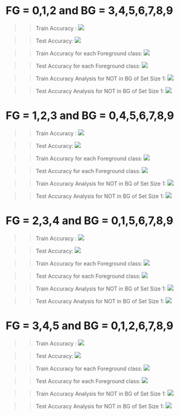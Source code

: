 # FG = 0,1,2 and BG = 3,4,5,6,7,8,9
>> Train Accuracy :
![](./images/train_sum_012.PNG)

>> Test Accuracy:
![](./images/test_sum_012.PNG)

>> Train Accuracy for each Foreground class:
![](./images/train_fg_012.PNG)

>> Test Accuracy for each Foreground class:
![](./images/test_fg_012.PNG)

>> Train Accuracy Analysis for NOT in BG of Set Size 1:
![](./images/train_size1_012.PNG)

>> Test Accuracy Analysis for NOT in BG of Set Size 1:
![](./images/test_size1_012.PNG)


# FG = 1,2,3 and BG = 0,4,5,6,7,8,9
>> Train Accuracy :
![](./images/train_sum_123.PNG)

>> Test Accuracy:
![](./images/test_sum_123.PNG)

>> Train Accuracy for each Foreground class:
![](./images/train_fg_123.PNG)

>> Test Accuracy for each Foreground class:
![](./images/test_fg_123.PNG)

>> Train Accuracy Analysis for NOT in BG of Set Size 1:
![](./images/train_size1_123.PNG)

>> Test Accuracy Analysis for NOT in BG of Set Size 1:
![](./images/test_size1_123.PNG)


# FG = 2,3,4 and BG = 0,1,5,6,7,8,9
>> Train Accuracy :
![](./images/train_sum_234.PNG)

>> Test Accuracy:
![](./images/test_sum_234.PNG)

>> Train Accuracy for each Foreground class:
![](./images/train_fg_234.PNG)

>> Test Accuracy for each Foreground class:
![](./images/test_fg_234.PNG)

>> Train Accuracy Analysis for NOT in BG of Set Size 1:
![](./images/train_size1_234.PNG)

>> Test Accuracy Analysis for NOT in BG of Set Size 1:
![](./images/test_size1_234.PNG)


# FG = 3,4,5 and BG = 0,1,2,6,7,8,9
>> Train Accuracy :
![](./images/train_sum_345.PNG)

>> Test Accuracy:
![](./images/test_sum_345.PNG)

>> Train Accuracy for each Foreground class:
![](./images/train_fg_345.PNG)

>> Test Accuracy for each Foreground class:
![](./images/test_fg_345.PNG)

>> Train Accuracy Analysis for NOT in BG of Set Size 1:
![](./images/train_size1_345.PNG)

>> Test Accuracy Analysis for NOT in BG of Set Size 1:
![](./images/test_size1_345.PNG)





